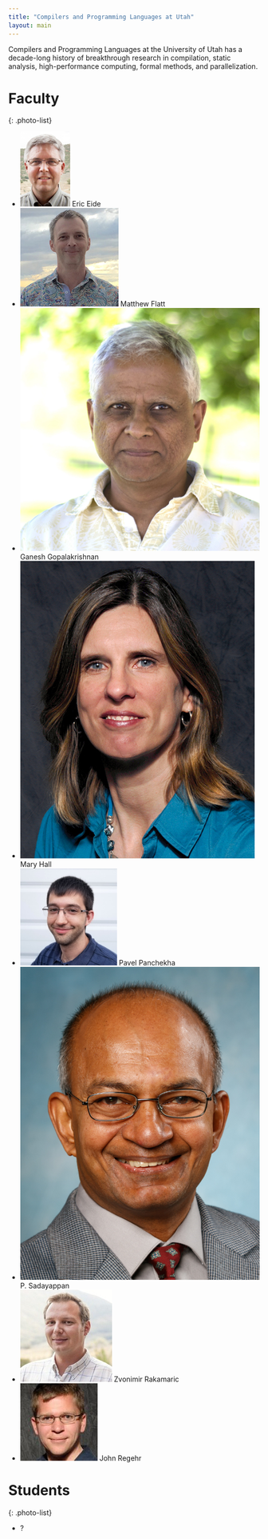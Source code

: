 ```yaml
---
title: "Compilers and Programming Languages at Utah"
layout: main
---
```


Compilers and Programming Languages at the University of
Utah has a decade-long history of breakthrough research in
compilation, static analysis, high-performance computing, formal
methods, and parallelization.

# Faculty

{: .photo-list}
- ![Eric Eide's photo](/photos/eeide.jpg)
  Eric Eide
- ![Matthew Flatt's photo](/photos/mflatt.jpg)
  Matthew Flatt
- ![Ganesh Gopalakrishnan's photo](/photos/ganesh.jpg)
  Ganesh Gopalakrishnan
- ![Mary Hall's photo](/photos/mhall.jpg)
  Mary Hall
- ![Pavel Panchekha's photo](/photos/pavpan.jpg)
  Pavel Panchekha
- ![P. Sadayappan's photo](/photos/saday.jpg)
  P. Sadayappan
- ![Zvonimir Rakamric's photo](/photos/zvonimir.jpg)
  Zvonimir Rakamaric
- ![John Regehr's photo](/photos/regehr.jpg)
  John Regehr

# Students

{: .photo-list}
- ?
